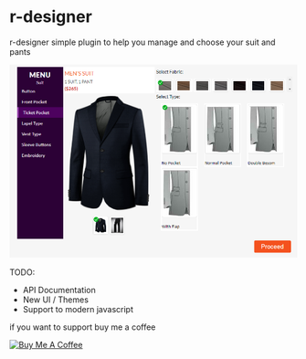 # r-designer

r-designer simple plugin to help you manage and choose your suit and pants

![alt text](https://github.com/ignacioricky/r-designer/blob/main/Capture.PNG?raw=true)

TODO:
* API Documentation
* New UI / Themes
* Support to modern javascript

if you want to support buy me a coffee

<a href="https://www.buymeacoffee.com/ignacioricky" target="_blank"><img src="https://cdn.buymeacoffee.com/buttons/default-orange.png" alt="Buy Me A Coffee" height="41" width="174"></a>

